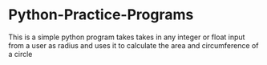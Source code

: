 # Python-Practice-Programs 
This is a simple python program takes takes in any integer or float input from a user as radius and uses it to calculate the area and circumference of a circle
